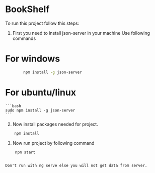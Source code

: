 # BookShelf

To run this project follow this steps:

1. First you need to install json-server in your machine
    Use following commands
 # For windows
```bash
        npm install -g json-server
```
# For ubuntu/linux
    ```bash
    sudo npm install -g json-server
    ```
2. Now install packages needed for project.
```bash
    npm install
```
3. Now run project by following command
   ```bash
    npm start
```

Don't run with ng serve else you will not get data from server.